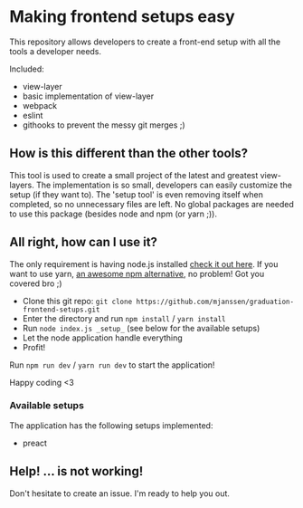 # Making frontend setups easy

This repository allows developers to create a front-end setup with all the tools a developer needs.

Included:

- view-layer
- basic implementation of view-layer
- webpack
- eslint
- githooks to prevent the messy git merges ;)

## How is this different than the other tools?

This tool is used to create a small project of the latest and greatest view-layers. The implementation is so small,
developers can easily customize the setup (if they want to). The 'setup tool' is even removing itself when completed,
so no unnecessary files are left. No global packages are needed to use this package (besides node and npm (or yarn ;)).

## All right, how can I use it?

The only requirement is having node.js installed [check it out here](https://nodejs.org/en/). If you want to use yarn, [an awesome npm alternative](https://yarnpkg.com/en/), no problem!
Got you covered bro ;)

- Clone this git repo: `git clone https://github.com/mjanssen/graduation-frontend-setups.git`
- Enter the directory and run `npm install` / `yarn install`
- Run `node index.js _setup_` (see below for the available setups)
- Let the node application handle everything
- Profit!

Run `npm run dev` / `yarn run dev` to start the application!

Happy coding <3

### Available setups

The application has the following setups implemented:

- preact

## Help! ... is not working!

Don't hesitate to create an issue. I'm ready to help you out.
